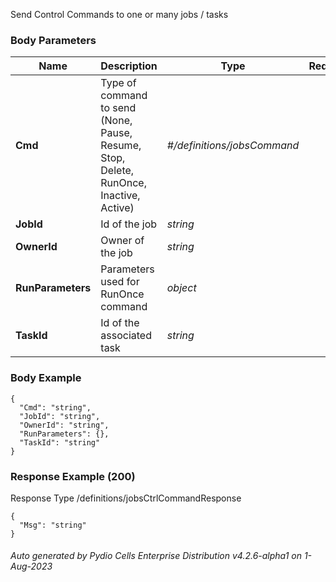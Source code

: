 






 
Send Control Commands to one or many jobs / tasks  


### Body Parameters

Name | Description | Type | Required
---|---|---|---
**Cmd** | Type of command to send (None, Pause, Resume, Stop, Delete, RunOnce, Inactive, Active) | _#/definitions/jobsCommand_ |   
**JobId** | Id of the job | _string_ |   
**OwnerId** | Owner of the job | _string_ |   
**RunParameters** | Parameters used for RunOnce command | _object_ |   
**TaskId** | Id of the associated task | _string_ |   


### Body Example
```
{
  "Cmd": "string",
  "JobId": "string",
  "OwnerId": "string",
  "RunParameters": {},
  "TaskId": "string"
}
```






### Response Example (200)
Response Type /definitions/jobsCtrlCommandResponse

```
{
  "Msg": "string"
}
```




###### Auto generated by Pydio Cells Enterprise Distribution v4.2.6-alpha1 on 1-Aug-2023
